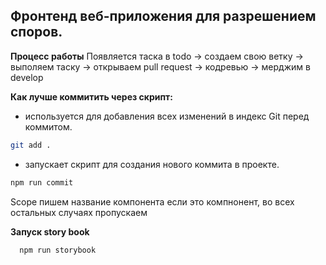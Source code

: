 ## Фронтенд веб-приложения для разрешением споров.

**Процесс работы**
Появляется таска в todo -> создаем свою ветку -> выполяем таску -> открываем pull request -> кодревью -> мерджим в develop 

**Как лучше коммитить через скрипт:**

- используется для добавления всех изменений в индекс Git перед коммитом.

```bash
git add .
```

- запускает скрипт для создания нового коммита в проекте.

```bash
npm run commit
```

Scope пишем название компонента если это компнонент, во всех остальных случаях пропускаем

**Запуск story book**

```bash
  npm run storybook
```
